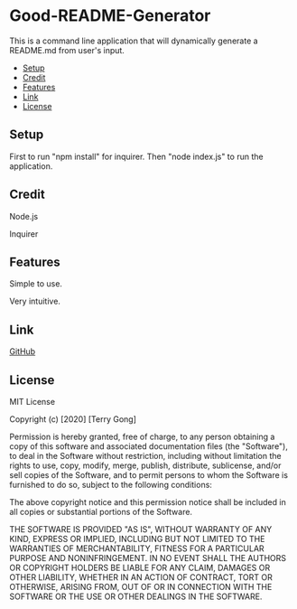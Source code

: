 # Good-README-Generator
This is a command line application that will dynamically generate a README.md from user's input.

- [Setup](#setup)
- [Credit](#credit)
- [Features](#features)
- [Link](#link)
- [License](#license)

## Setup
First to run "npm install" for inquirer. Then "node index.js" to run the application. 

## Credit
Node.js

Inquirer

## Features
Simple to use.

Very intuitive.

## Link
[GitHub](https://github.com/Terry0532)

## License
MIT License

Copyright (c) [2020] [Terry Gong]

Permission is hereby granted, free of charge, to any person obtaining a copy
of this software and associated documentation files (the "Software"), to deal
in the Software without restriction, including without limitation the rights
to use, copy, modify, merge, publish, distribute, sublicense, and/or sell
copies of the Software, and to permit persons to whom the Software is
furnished to do so, subject to the following conditions:

The above copyright notice and this permission notice shall be included in all
copies or substantial portions of the Software.

THE SOFTWARE IS PROVIDED "AS IS", WITHOUT WARRANTY OF ANY KIND, EXPRESS OR
IMPLIED, INCLUDING BUT NOT LIMITED TO THE WARRANTIES OF MERCHANTABILITY,
FITNESS FOR A PARTICULAR PURPOSE AND NONINFRINGEMENT. IN NO EVENT SHALL THE
AUTHORS OR COPYRIGHT HOLDERS BE LIABLE FOR ANY CLAIM, DAMAGES OR OTHER
LIABILITY, WHETHER IN AN ACTION OF CONTRACT, TORT OR OTHERWISE, ARISING FROM,
OUT OF OR IN CONNECTION WITH THE SOFTWARE OR THE USE OR OTHER DEALINGS IN THE
SOFTWARE.